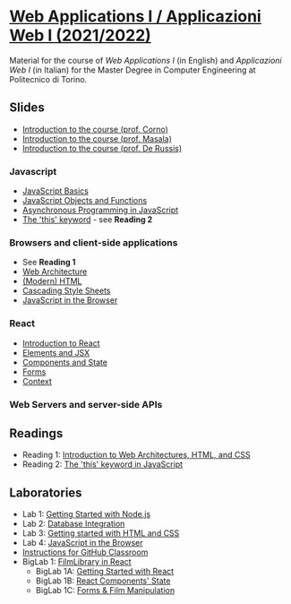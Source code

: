 # [Web Applications I / Applicazioni Web I (2021/2022)](https://github.com/polito-WA1-AW1-2022)

Material for the course of _Web Applications I_ (in English) and _Applicazioni Web I_ (in Italian) for the Master Degree in Computer Engineering at Politecnico di Torino.

## Slides

- [Introduction to the course (prof. Corno)](./slides/00-intro-2022-WA1-AJ.pdf)
- [Introduction to the course (prof. Masala)](./slides/00-intro-2022-AW1.pdf)
- [Introduction to the course (prof. De Russis)](./slides/00-intro-2022-WA1-KZ.pdf)

### Javascript

- [JavaScript Basics](./slides/1-01-javascript-basics.pdf)
- [JavaScript Objects and Functions](./slides/1-02-javascript-objects-functions.pdf)
- [Asynchronous Programming in JavaScript](./slides/1-04-javascript-async-programming.pdf)
- [The 'this' keyword](./slides/1-05-javascript-this.pdf) - see **Reading 2**


### Browsers and client-side applications

- See **Reading 1**
- [Web Architecture](./slides/2-01-web-architecture.pdf)
- [(Modern) HTML](./slides/2-02-html.pdf)
- [Cascading Style Sheets](./slides/2-03-css.pdf)
- [JavaScript in the Browser](./slides/2-04-JS-browser.pdf)

### React

- [Introduction to React](./slides/3-01-React-intro.pdf)
- [Elements and JSX](./slides/3-02-Elements-and-JSX.pdf)
- [Components and State](./slides/3-03-Components-and-state.pdf)
- [Forms](./slides/3-04-Forms.pdf)
- [Context](./slides/3-05-Context.pdf)


### Web Servers and server-side APIs


## Readings

- Reading 1: [Introduction to Web Architectures, HTML, and CSS](./readings/2-0-reading-web-architecture-html-css.pdf)
- Reading 2: [The 'this' keyword in JavaScript](./readings/1-5-reading-this.pdf)


## Laboratories

- Lab 1: [Getting Started with Node.js](./labs/lab1-getting-started-node.pdf)
- Lab 2: [Database Integration](./labs/lab2-node-database.pdf)
- Lab 3: [Getting started with HTML and CSS](./labs/lab3-html-css.pdf)
- Lab 4: [JavaScript in the Browser](./labs/lab4-js-browser.pdf)
- [Instructions for GitHub Classroom](./labs/GH-Classroom-BigLab-Instructions.pdf)
- BigLab 1: [FilmLibrary in React](./labs/BigLab1/BigLab1.pdf)
	- BigLab 1A: [Getting Started with React](./labs/BigLab1/BigLab1A.pdf)
	- BigLab 1B: [React Components' State](./labs/BigLab1/BigLab1B.pdf)
	- BigLab 1C: [Forms & Film Manipulation](./labs/BigLab1/BigLab1C.pdf)
